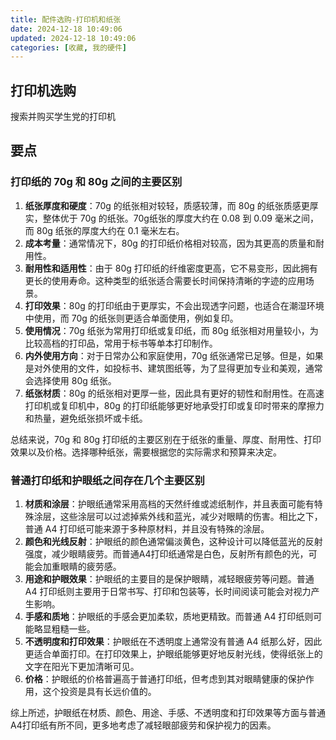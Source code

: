 ```yaml
---
title: 配件选购-打印机和纸张
date: 2024-12-18 10:49:06
updated: 2024-12-18 10:49:06
categories: [收藏, 我的硬件]
---
```


## 打印机选购

搜索并购买学生党的打印机

## 要点

### 打印纸的 70g 和 80g 之间的主要区别

1. **纸张厚度和硬度**：70g 的纸张相对较轻，质感较薄，而 80g 的纸张质感更厚实，整体优于 70g 的纸张。70g纸张的厚度大约在 0.08 到 0.09 毫米之间，而 80g 纸张的厚度大约在 0.1 毫米左右。
2. **成本考量**：通常情况下，80g 的打印纸价格相对较高，因为其更高的质量和耐用性。
3. **耐用性和适用性**：由于 80g 打印纸的纤维密度更高，它不易变形，因此拥有更长的使用寿命。这种类型的纸张适合需要长时间保持清晰的字迹的应用场景。
4. **打印效果**：80g 的打印纸由于更厚实，不会出现透字问题，也适合在潮湿环境中使用，而 70g 的纸张则更适合单面使用，例如复印。
5. **使用情况**：70g 纸张为常用打印纸或复印纸，而 80g 纸张相对用量较小，为比较高档的打印品，常用于标书等单本打印制作。
6. **内外使用方向**：对于日常办公和家庭使用，70g 纸张通常已足够。但是，如果是对外使用的文件，如投标书、建筑图纸等，为了显得更加专业和美观，通常会选择使用 80g 纸张。
7. **纸张材质**：80g 的纸张相对更厚一些，因此具有更好的韧性和耐用性。在高速打印机或复印机中，80g 的打印纸能够更好地承受打印或复印时带来的摩擦力和热量，避免纸张损坏或卡纸。

<!-- more -->

总结来说，70g 和 80g 打印纸的主要区别在于纸张的重量、厚度、耐用性、打印效果以及价格。选择哪种纸张，需要根据您的实际需求和预算来决定。

### 普通打印纸和护眼纸之间存在几个主要区别

1. **材质和涂层**：护眼纸通常采用高档的天然纤维或滤纸制作，并且表面可能有特殊涂层，这些涂层可以过滤掉紫外线和蓝光，减少对眼睛的伤害。相比之下，普通 A4 打印纸可能来源于多种原材料，并且没有特殊的涂层。
2. **颜色和光线反射**：护眼纸的颜色通常偏淡黄色，这种设计可以降低蓝光的反射强度，减少眼睛疲劳。而普通A4打印纸通常是白色，反射所有颜色的光，可能会加重眼睛的疲劳感。
3. **用途和护眼效果**：护眼纸的主要目的是保护眼睛，减轻眼疲劳等问题。普通 A4 打印纸则主要用于日常书写、打印和包装等，长时间阅读可能会对视力产生影响。
4. **手感和质地**：护眼纸的手感会更加柔软，质地更精致。而普通 A4 打印纸则可能略显粗糙一些。
5. **不透明度和打印效果**：护眼纸在不透明度上通常没有普通 A4 纸那么好，因此更适合单面打印。在打印效果上，护眼纸能够更好地反射光线，使得纸张上的文字在阳光下更加清晰可见。
6. **价格**：护眼纸的价格普遍高于普通打印纸，但考虑到其对眼睛健康的保护作用，这个投资是具有长远价值的。

综上所述，护眼纸在材质、颜色、用途、手感、不透明度和打印效果等方面与普通A4打印纸有所不同，更多地考虑了减轻眼部疲劳和保护视力的因素。
